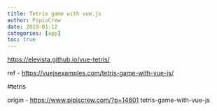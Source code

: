 ```yaml
---
title: Tetris game with vue.js
author: PipisCrew
date: 2019-01-12
categories: [app]
toc: true
---
```


https://elevista.github.io/vue-tetris/

ref - https://vuejsexamples.com/tetris-game-with-vue-js/

#tetris

origin - https://www.pipiscrew.com/?p=14601 tetris-game-with-vue-js